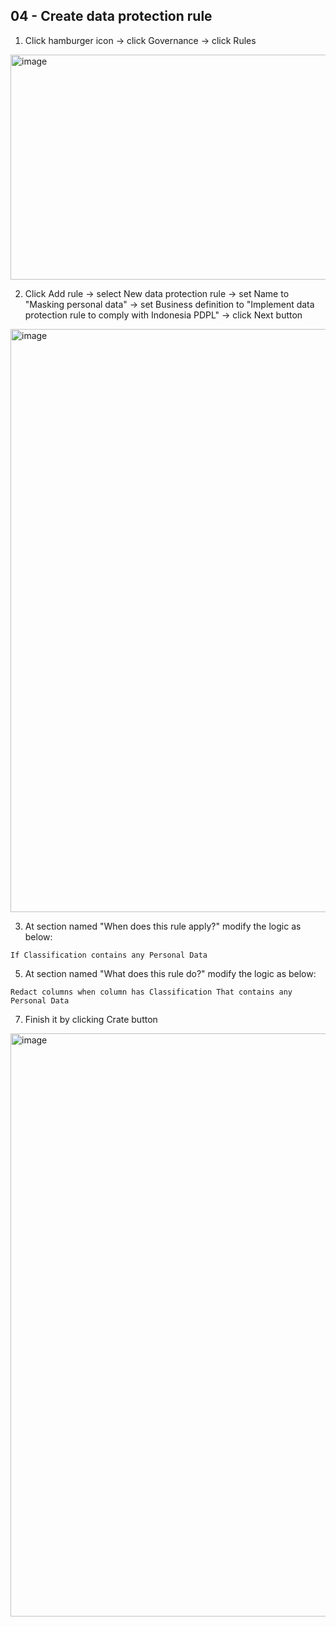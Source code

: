 ## 04 - Create data protection rule

1. Click hamburger icon -> click Governance -> click Rules 

<img width="1728" height="360" alt="image" src="https://github.com/user-attachments/assets/efa508f1-0725-4894-a7bf-395e9ee23fda" />

2. Click Add rule -> select New data protection rule -> set Name to "Masking personal data" -> set Business definition to "Implement data protection rule to comply with Indonesia PDPL" -> click Next button

<img width="1590" height="933" alt="image" src="https://github.com/user-attachments/assets/1a427f8f-9eb8-48c5-8551-b1ce0540b8c3" />

3. At section named "When does this rule apply?" modify the logic as below:

```
If Classification contains any Personal Data
```

5. At section named "What does this rule do?" modify the logic as below:

```
Redact columns when column has Classification That contains any Personal Data
```

7. Finish it by clicking Crate button

<img width="1590" height="933" alt="image" src="https://github.com/user-attachments/assets/453f0456-50c5-4933-b02a-d67f87d4c6ec" />

